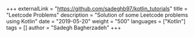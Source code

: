 +++
externalLink = "https://github.com/sadeghb97/kotlin_tutorials"
title = "Leetcode Problems"
description = "Solution of some Leetcode problems using Kotlin"
date = "2019-05-20"
weight = "500"
languages = ["Kotlin"]
tags = []
author = "Sadegh Bagherzadeh"
+++

